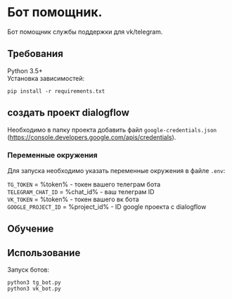 # Бот помощник.
Бот помощник службы поддержки для vk/telegram.

## Требования
Python 3.5+ <br>
Установка зависимостей:  
```
pip install -r requirements.txt

```
## создать проект dialogflow
Необходимо в папку проекта добавить файл `google-credentials.json` (https://console.developers.google.com/apis/credentials).


### Переменные окружения
Для запуска необходимо указать переменные окружения в файле `.env`:

`TG_TOKEN` = %token% - токен вашего телеграм бота <br>
`TELEGRAM_CHAT_ID` = %chat_id% - ваш телеграм ID <br>
`VK_TOKEN` = %token% - токен вашего вк бота <br>
`GOOGLE_PROJECT_ID` = %project_id% - ID google проекта с dialogflow <br>

## Обучение 

## Использование
Запуск ботов:
```
python3 tg_bot.py
python3 vk_bot.py
```

